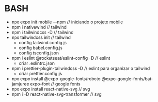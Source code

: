 # BASH

- npx expo init mobile --npm // iniciando o projeto mobile
- npm i nativewind // tailwind
- npm i tailwindcss -D // tailwind
- npx tailwindcss init // tailwind
  - config tailwind.config.js
  - config babel.config.js
  - config tsconfig.json
- npm i eslint @rocketseat/eslint-config -D // eslint
  - criar .eslintrc.json
- npm i prettier-plugin-tailwindcss -D // eslint para organizar o tailwind
  - criar prettier.config.js
- npx expo install @expo-google-fonts/roboto @expo-google-fonts/bai-jamjuree expo-font // google fonts
- npx expo install react-native-svg // svg
- npm i -D react-native-svg-transformer // svg
